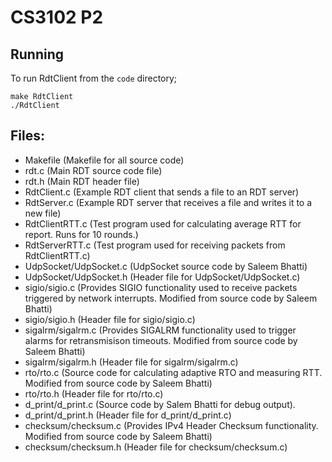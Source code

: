 # CS3102 P2

## Running

To run RdtClient from the `code` directory;

```shell
make RdtClient
./RdtClient 
```

## Files:

- Makefile (Makefile for all source code)
- rdt.c (Main RDT source code file)
- rdt.h (Main RDT header file)
- RdtClient.c (Example RDT client that sends a file to an RDT server)
- RdtServer.c (Example RDT server that receives a file and writes it to a new file)
- RdtClientRTT.c (Test program used for calculating average RTT for report. Runs for 10 rounds.)
- RdtServerRTT.c (Test program used for receiving packets from RdtClientRTT.c)
- UdpSocket/UdpSocket.c (UdpSocket source code by Saleem Bhatti)
- UdpSocket/UdpSocket.h (Header file for UdpSocket/UdpSocket.c)
- sigio/sigio.c (Provides SIGIO functionality used to receive packets triggered by network interrupts. Modified from source code by Saleem Bhatti)
- sigio/sigio.h (Header file for sigio/sigio.c)
- sigalrm/sigalrm.c (Provides SIGALRM functionality used to trigger alarms for retransmisison timeouts. Modified from source code by Saleem Bhatti)
- sigalrm/sigalrm.h (Header file for sigalrm/sigalrm.c)
- rto/rto.c (Source code for calculating adaptive RTO and measuring RTT. Modified from source code by Saleem Bhatti)
- rto/rto.h (Header file for rto/rto.c)
- d_print/d_print.c (Source code by Salem Bhatti for debug output).
- d_print/d_print.h (Header file for d_print/d_print.c)
- checksum/checksum.c (Provides IPv4 Header Checksum functionality. Modified from source code by Saleem Bhatti)
- checksum/checksum.h (Header file for checksum/checksum.c)